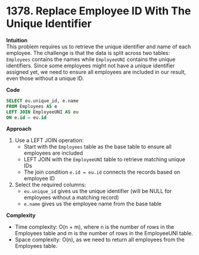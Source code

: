 # 1378. Replace Employee ID With The Unique Identifier

**Intuition**  
This problem requires us to retrieve the unique identifier and name of each employee. The challenge is that the data is split across two tables: `Employees` contains the names while `EmployeeUNI` contains the unique identifiers. Since some employees might not have a unique identifier assigned yet, we need to ensure all employees are included in our result, even those without a unique ID.

**Code**  
```sql
SELECT eu.unique_id, e.name
FROM Employees AS e
LEFT JOIN EmployeeUNI AS eu
ON e.id = eu.id
```

**Approach**  
1. Use a LEFT JOIN operation:
   * Start with the `Employees` table as the base table to ensure all employees are included
   * LEFT JOIN with the `EmployeeUNI` table to retrieve matching unique IDs
   * The join condition `e.id = eu.id` connects the records based on employee ID
2. Select the required columns:
   * `eu.unique_id` gives us the unique identifier (will be NULL for employees without a matching record)
   * `e.name` gives us the employee name from the base table

**Complexity**  
* Time complexity: O(n + m), where n is the number of rows in the Employees table and m is the number of rows in the EmployeeUNI table.
* Space complexity: O(n), as we need to return all employees from the Employees table.